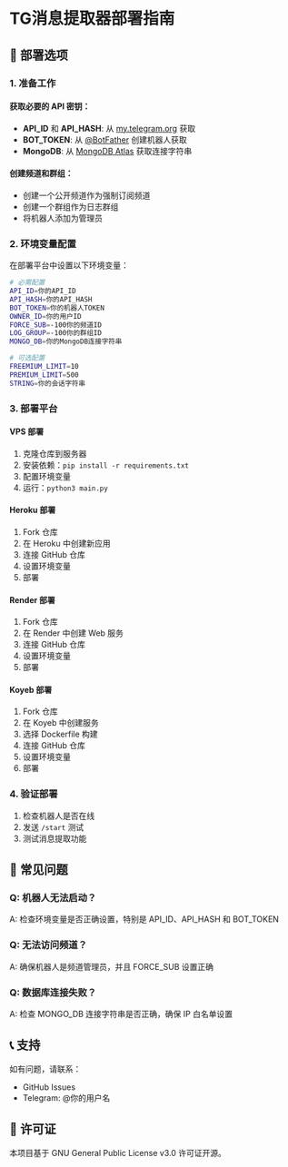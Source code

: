 # TG消息提取器部署指南

## 🚀 部署选项

### 1. 准备工作

#### 获取必要的 API 密钥：
- **API_ID** 和 **API_HASH**: 从 [my.telegram.org](https://my.telegram.org) 获取
- **BOT_TOKEN**: 从 [@BotFather](https://t.me/BotFather) 创建机器人获取
- **MongoDB**: 从 [MongoDB Atlas](https://www.mongodb.com/atlas) 获取连接字符串

#### 创建频道和群组：
- 创建一个公开频道作为强制订阅频道
- 创建一个群组作为日志群组
- 将机器人添加为管理员

### 2. 环境变量配置

在部署平台中设置以下环境变量：

```bash
# 必需配置
API_ID=你的API_ID
API_HASH=你的API_HASH
BOT_TOKEN=你的机器人TOKEN
OWNER_ID=你的用户ID
FORCE_SUB=-100你的频道ID
LOG_GROUP=-100你的群组ID
MONGO_DB=你的MongoDB连接字符串

# 可选配置
FREEMIUM_LIMIT=10
PREMIUM_LIMIT=500
STRING=你的会话字符串
```

### 3. 部署平台

#### VPS 部署
1. 克隆仓库到服务器
2. 安装依赖：`pip install -r requirements.txt`
3. 配置环境变量
4. 运行：`python3 main.py`

#### Heroku 部署
1. Fork 仓库
2. 在 Heroku 中创建新应用
3. 连接 GitHub 仓库
4. 设置环境变量
5. 部署

#### Render 部署
1. Fork 仓库
2. 在 Render 中创建 Web 服务
3. 连接 GitHub 仓库
4. 设置环境变量
5. 部署

#### Koyeb 部署
1. Fork 仓库
2. 在 Koyeb 中创建服务
3. 选择 Dockerfile 构建
4. 连接 GitHub 仓库
5. 设置环境变量
6. 部署

### 4. 验证部署

1. 检查机器人是否在线
2. 发送 `/start` 测试
3. 测试消息提取功能

## 🔧 常见问题

### Q: 机器人无法启动？
A: 检查环境变量是否正确设置，特别是 API_ID、API_HASH 和 BOT_TOKEN

### Q: 无法访问频道？
A: 确保机器人是频道管理员，并且 FORCE_SUB 设置正确

### Q: 数据库连接失败？
A: 检查 MONGO_DB 连接字符串是否正确，确保 IP 白名单设置

## 📞 支持

如有问题，请联系：
- GitHub Issues
- Telegram: @你的用户名

## 📄 许可证

本项目基于 GNU General Public License v3.0 许可证开源。
